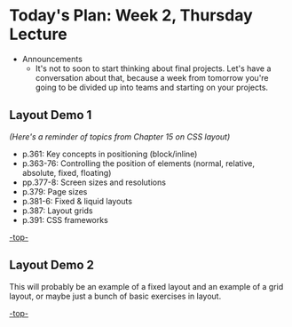 <a id="top"></a>
# Today's Plan: Week 2, Thursday Lecture

- Announcements
  - It's not to soon to start thinking about final projects. Let's have a conversation about that, because a week from tomorrow you're going to be divided up into teams and starting on your projects.

## Layout Demo 1

*(Here's a reminder of topics from Chapter 15 on CSS layout)*

- p.361: Key concepts in positioning (block/inline)
- p.363-76: Controlling the position of elements (normal, relative, absolute, fixed, floating)
- pp.377-8: Screen sizes and resolutions
- p.379: Page sizes
- p.381-6: Fixed & liquid layouts
- p.387: Layout grids
- p.391: CSS frameworks

[-top-](#top)

<a id="layout2"></a>
## Layout Demo 2

This will probably be an example of a fixed layout and an example of a grid layout, or maybe just a bunch of basic exercises in layout.

[-top-](#top)
